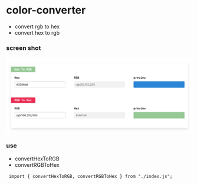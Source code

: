 # color-converter

- convert rgb to hex 
- convert hex to rgb

### screen shot

![screenshot](./demo.png)

### use

- convertHexToRGB
- convertRGBToHex

```
 import { convertHexToRGB, convertRGBToHex } from "./index.js";
```
